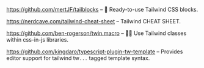https://github.com/mertJF/tailblocks – 🎉 Ready-to-use Tailwind CSS blocks.

https://nerdcave.com/tailwind-cheat-sheet – Tailwind CHEAT SHEET.

https://github.com/ben-rogerson/twin.macro – 🦹‍♂️ Use Tailwind classes within css-in-js libraries.

https://github.com/kingdaro/typescript-plugin-tw-template – Provides editor support for tailwind tw`...` tagged template syntax.
